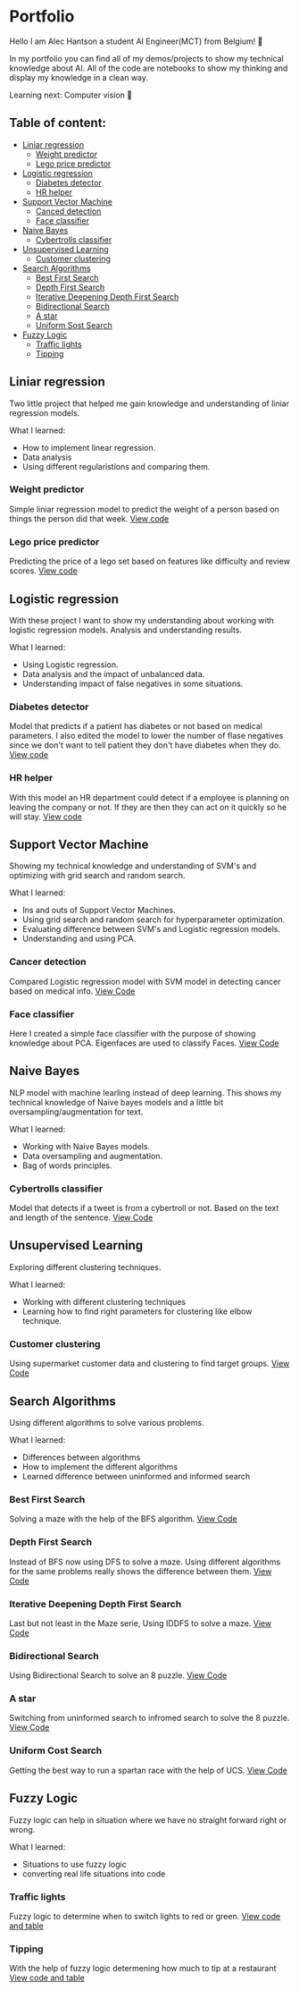 # Portfolio
Hello I am Alec Hantson a student AI Engineer(MCT) from Belgium! 👋

In my portfolio you can find all of my demos/projects to show my technical knowledge about AI. All of the code are notebooks to show my thinking and display my knowledge in a clean way.

Learning next: Computer vision 👀

## Table of content:
  - [Liniar regression](#liniar-regression)
    -  [Weight predictor](#weight-predictor)
    -  [Lego price predictor](#lego-price-predictor)
  - [Logistic regression](#logistic-regression)
    - [Diabetes detector](#diabetes-detector)
    - [HR helper](#hr-helper)
  - [Support Vector Machine](#support-vector-machine)
    - [Canced detection](#cancer-detection) 
    - [Face classifier](#face-classifier)
  - [Naive Bayes](#naive-bayes)
    - [Cybertrolls classifier](#cybertrolls-classifier)
  - [Unsupervised Learning](#unsupervised-learning)
    - [Customer clustering](#customer-clustering)
  - [Search Algorithms](#search-algorithms)
    - [Best First Search](#best-first-search)  
    - [Depth First Search](#depth-first-search)
    - [Iterative Deepening Depth First Search](#iterative-deepening-depth-first-search)
    - [Bidirectional Search](#bidirectional-search)
    - [A star](#a-star)
    - [Uniform Sost Search](#uniform-cost-search)
  - [Fuzzy Logic](#fuzzy-logic)
    - [Traffic lights](#traffic-lights) 
    - [Tipping](#tipping) 
   
## Liniar regression
Two little project that helped me gain knowledge and understanding of liniar regression models.

What I learned:
  - How to implement linear regression.
  - Data analysis
  - Using different regularistions and comparing them.

### Weight predictor
Simple liniar regression model to predict the weight of a person based on things the person did that week. [View code](https://github.com/HantsonAlec/Portfolio/blob/main/Linear_Regression/Linear_Regression_weight_prediction.ipynb)
### Lego price predictor
Predicting the price of a lego set based on features like difficulty and review scores. [View code](https://github.com/HantsonAlec/Portfolio/blob/main/Linear_Regression/Linear_Regression_lego_price_prediction.ipynb)

## Logistic regression
With these project I want to show my understanding about working with logistic regression models. Analysis and understanding results.

What I learned:
  - Using Logistic regression.
  - Data analysis and the impact of unbalanced data.
  - Understanding impact of false negatives in some situations.

### Diabetes detector
Model that predicts if a patient has diabetes or not based on medical parameters. I also edited the model to lower the number of flase negatives since we don't want to tell patient they don't have diabetes when they do. [View code](https://github.com/HantsonAlec/Portfolio/blob/main/Logistic_Regression/Logistic_Regression_Diabetes_Classifier.ipynb)
### HR helper
With this model an HR department could detect if a employee is planning on leaving the company or not. If they are then they can act on it quickly so he will stay. [View code](https://github.com/HantsonAlec/Portfolio/blob/main/Logistic_Regression/Logistic_Regression_HR_Classifier.ipynb)

## Support Vector Machine
Showing my technical knowledge and understanding of SVM's and optimizing with grid search and random search.

What I learned:
  - Ins and outs of Support Vector Machines.
  - Using grid search and random search for hyperparameter optimization.
  - Evaluating difference between SVM's and Logistic regression models.
  - Understanding and using PCA.

### Cancer detection
Compared Logistic regression model with SVM model in detecting cancer based on medical info. [View Code](https://github.com/HantsonAlec/Portfolio/blob/main/Support_Vector_Machines/SVM_Cancer_Detector.ipynb)
### Face classifier
Here I created a simple face classifier with the purpose of showing knowledge about PCA. Eigenfaces are used to classify Faces. [View Code](https://github.com/HantsonAlec/Portfolio/blob/main/Support_Vector_Machines/Face%20Detection.ipynb)

## Naive Bayes
NLP model with machine learling instead of deep learning. This shows my technical knowledge of Naive bayes models and a little bit oversampling/augmentation for text.

What I learned:
  - Working with Naive Bayes models.
  - Data oversampling and augmentation.
  - Bag of words principles.

### Cybertrolls classifier
Model that detects if a tweet is from a cybertroll or not. Based on the text and length of the sentence. [View Code](https://github.com/HantsonAlec/Portfolio/blob/main/Naive_Bayes/Naive_Bayes_Cybertrolls.ipynb)

## Unsupervised Learning
Exploring different clustering techniques.

What I learned:
  - Working with different clustering techniques
  - Learning how to find right parameters for clustering like elbow technique.

### Customer clustering
Using supermarket customer data and clustering to find target groups. [View Code](https://github.com/HantsonAlec/Portfolio/blob/main/Unsupervised_Learning/Unsupervised_Learning_Clustering.ipynb)

## Search Algorithms
Using different algorithms to solve various problems.

What I learned:
  - Differences between algorithms
  - How to implement the different algorithms
  - Learned difference between uninformed and informed search

### Best First Search
Solving a maze with the help of the BFS algorithm. [View Code](https://github.com/HantsonAlec/Portfolio/blob/main/Search_Algorithms/BFS/lBFS_ladders_Snakes.py)
### Depth First Search
Instead of BFS now using DFS to solve a maze. Using different algorithms for the same problems really shows the difference between them. [View Code](https://github.com/HantsonAlec/Portfolio/blob/main/Search_Algorithms/DFS/DFS_labyrinth.py)
### Iterative Deepening Depth First Search
Last but not least in the Maze serie, Using IDDFS to solve a maze. [View Code](https://github.com/HantsonAlec/Portfolio/blob/main/Search_Algorithms/IDS/IDS_maze.py)
### Bidirectional Search
Using Bidirectional Search to solve an 8 puzzle. [View Code](https://github.com/HantsonAlec/Portfolio/blob/main/Search_Algorithms/Bidirectional/bidrectional_8_puzzle.py)
### A star
Switching from uninformed search to infromed search to solve the 8 puzzle. [View Code](https://github.com/HantsonAlec/Portfolio/blob/main/Search_Algorithms/A*/A_star.py)
### Uniform Cost Search
Getting the best way to run a spartan race with the help of UCS. [View Code](https://github.com/HantsonAlec/Portfolio/blob/main/Search_Algorithms/UCS/UCS_spartan_race.py)

## Fuzzy Logic
Fuzzy logic can help in situation where we have no straight forward right or wrong.

What I learned:
  - Situations to use fuzzy logic
  - converting real life situations into code

### Traffic lights
Fuzzy logic to determine when to switch lights to red or green. [View code and table](https://github.com/HantsonAlec/Portfolio/tree/main/Fuzzy_logic)
### Tipping
With the help of fuzzy logic determening how much to tip at a restaurant [View code and table](https://github.com/HantsonAlec/Portfolio/tree/main/Fuzzy_logic)
